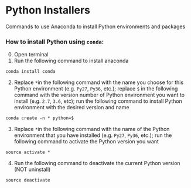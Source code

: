 # Python Installers
Commands to use Anaconda to install Python environments and packages

### How to install Python using `conda`:
0. Open terminal
1. Run the following command to install anaconda
```
conda install conda
```
2. Replace `*`in the following command with the name you choose for this Python environment (e.g. `Py27`, `Py36`, etc.); replace `$` in the following command with the version number of Python environment you want to install (e.g. `2.7`, `3.6`, etc); run the following command to install Python environment with the desired version and name
```
conda create -n * python=$
```
3. Replace `*`in the following command with the name of the Python environment that you have installed (e.g. `Py27`, `Py36`, etc.); run the following command to activate the Python version you want
```
source activate *
```
4. Run the following command to deactivate the current Python version (NOT uninstall)
```
source deactivate
```
